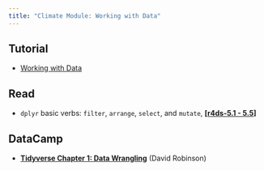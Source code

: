 ```yaml
---
title: "Climate Module: Working with Data"
---
```


## Tutorial

- [Working with Data](https://rstudio.cloud/learn/primers/2.1)

## Read

-  `dplyr` basic verbs: `filter`, `arrange`, `select`, and `mutate`, **[[r4ds-5.1 - 5.5](http://r4ds.had.co.nz/transform.html)]**

##  DataCamp

- **[Tidyverse Chapter 1: Data Wrangling](https://www.datacamp.com/courses/introduction-to-the-tidyverse)** (David Robinson)
